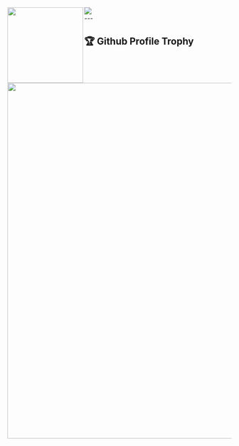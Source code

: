 <div>
  <img height="170" align="left" src="https://github-readme-stats.vercel.app/api?username=Y0un3ss3&count_private=true&include_all_commits=true" />
  <img src="https://github-readme-stats.vercel.app/api/top-langs/?username=ryo-ma&layout=compact" />
</div>
---
<div>
<h2>🏆 Github Profile Trophy</h2>
<img width=800 src="https://github-profile-trophy.vercel.app/?username=Y0un3ss3&column=8&theme=gruvbox&no-frame=true"/>
</div>
